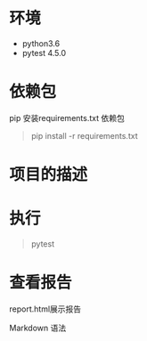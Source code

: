 # 环境

- python3.6
- pytest 4.5.0

# 依赖包

pip 安装requirements.txt 依赖包

> pip install -r requirements.txt
>
# 项目的描述



# 执行

> pytest

# 查看报告

report.html展示报告


Markdown 语法